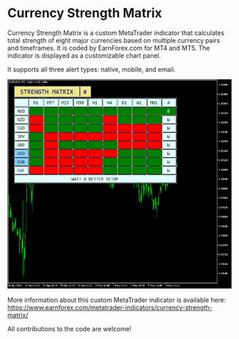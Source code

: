 # Currency Strength Matrix

Currency Strength Matrix is a custom MetaTrader indicator that calculates total strength of eight major currencies based on multiple currency pairs and timeframes. It is coded by EarnForex.com for MT4 and MT5. The indicator is displayed as a customizable chart panel.

It supports all three alert types: native, mobile, and email.

![Currency Strength Matrix example chart with a table of strength for all currencies](https://github.com/EarnForex/Currency-Strength-Matrix/blob/main/README_Images/currency-strength-matrix-indicator-example.png)

More information about this custom MetaTrader indicator is available here: https://www.earnforex.com/metatrader-indicators/currency-strength-matrix/

All contributions to the code are welcome!
